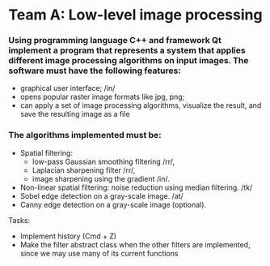# Team A: Low-level image processing

### Using programming language C++ and framework Qt implement a program that represents a system that applies different image processing algorithms on input images. The software must have the following features:

- graphical user interface; /in/
- opens popular raster image formats like jpg, png;
- can apply a set of image processing algorithms, visualize the result, and save the resulting image as a file

### The algorithms implemented must be:

- Spatial filtering: 
  - low-pass Gaussian smoothing filtering /rr/, 
  - Laplacian sharpening filter /rr/, 
  - image sharpening using the gradient /in/.
- Non-linear spatial filtering: noise reduction using median filtering. /tk/ 
- Sobel edge detection on a gray-scale image. /at/
- Canny edge detection on a gray-scale image (optional).


Tasks:
- Implement history (Cmd + Z)
- Make the filter abstract class when the other filters are implemented, since we may use many of its current functions
